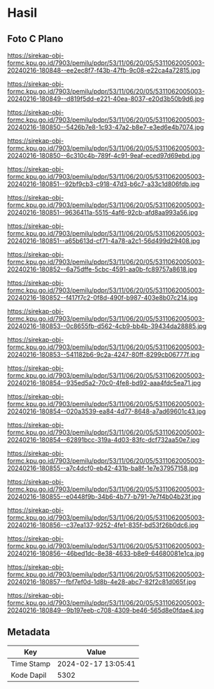 # Hasil

## Foto C Plano

https://sirekap-obj-formc.kpu.go.id/7903/pemilu/pdpr/53/11/06/20/05/5311062005003-20240216-180848--ee2ec8f7-f43b-47fb-9c08-e22ca4a72815.jpg

https://sirekap-obj-formc.kpu.go.id/7903/pemilu/pdpr/53/11/06/20/05/5311062005003-20240216-180849--d819f5dd-e221-40ea-8037-e20d3b50b9d6.jpg

https://sirekap-obj-formc.kpu.go.id/7903/pemilu/pdpr/53/11/06/20/05/5311062005003-20240216-180850--5426b7e8-1c93-47a2-b8e7-e3ed6e4b7074.jpg

https://sirekap-obj-formc.kpu.go.id/7903/pemilu/pdpr/53/11/06/20/05/5311062005003-20240216-180850--6c310c4b-789f-4c91-9eaf-eced97d69ebd.jpg

https://sirekap-obj-formc.kpu.go.id/7903/pemilu/pdpr/53/11/06/20/05/5311062005003-20240216-180851--92bf9cb3-c918-47d3-b6c7-a33c1d806fdb.jpg

https://sirekap-obj-formc.kpu.go.id/7903/pemilu/pdpr/53/11/06/20/05/5311062005003-20240216-180851--9636411a-5515-4af6-92cb-afd8aa993a56.jpg

https://sirekap-obj-formc.kpu.go.id/7903/pemilu/pdpr/53/11/06/20/05/5311062005003-20240216-180851--a65b613d-cf71-4a78-a2c1-56d499d29408.jpg

https://sirekap-obj-formc.kpu.go.id/7903/pemilu/pdpr/53/11/06/20/05/5311062005003-20240216-180852--6a75dffe-5cbc-4591-aa0b-fc89757a8618.jpg

https://sirekap-obj-formc.kpu.go.id/7903/pemilu/pdpr/53/11/06/20/05/5311062005003-20240216-180852--f417f7c2-0f8d-490f-b987-403e8b07c214.jpg

https://sirekap-obj-formc.kpu.go.id/7903/pemilu/pdpr/53/11/06/20/05/5311062005003-20240216-180853--0c8655fb-d562-4cb9-bb4b-39434da28885.jpg

https://sirekap-obj-formc.kpu.go.id/7903/pemilu/pdpr/53/11/06/20/05/5311062005003-20240216-180853--541182b6-9c2a-4247-80ff-8299cb06777f.jpg

https://sirekap-obj-formc.kpu.go.id/7903/pemilu/pdpr/53/11/06/20/05/5311062005003-20240216-180854--935ed5a2-70c0-4fe8-bd92-aaa4fdc5ea71.jpg

https://sirekap-obj-formc.kpu.go.id/7903/pemilu/pdpr/53/11/06/20/05/5311062005003-20240216-180854--020a3539-ea84-4d77-8648-a7ad69601c43.jpg

https://sirekap-obj-formc.kpu.go.id/7903/pemilu/pdpr/53/11/06/20/05/5311062005003-20240216-180854--62891bcc-319a-4d03-83fc-dcf732aa50e7.jpg

https://sirekap-obj-formc.kpu.go.id/7903/pemilu/pdpr/53/11/06/20/05/5311062005003-20240216-180855--a7c4dcf0-eb42-431b-ba8f-1e7e37957158.jpg

https://sirekap-obj-formc.kpu.go.id/7903/pemilu/pdpr/53/11/06/20/05/5311062005003-20240216-180855--e0448f9b-34b6-4b77-b791-7e7f4b04b23f.jpg

https://sirekap-obj-formc.kpu.go.id/7903/pemilu/pdpr/53/11/06/20/05/5311062005003-20240216-180856--c37ea137-9252-4fe1-835f-bd53f26b0dc6.jpg

https://sirekap-obj-formc.kpu.go.id/7903/pemilu/pdpr/53/11/06/20/05/5311062005003-20240216-180856--46bed1dc-8e38-4633-b8e9-64680081e1ca.jpg

https://sirekap-obj-formc.kpu.go.id/7903/pemilu/pdpr/53/11/06/20/05/5311062005003-20240216-180857--fbf7ef0d-1d8b-4e28-abc7-82f2c81d065f.jpg

https://sirekap-obj-formc.kpu.go.id/7903/pemilu/pdpr/53/11/06/20/05/5311062005003-20240216-180849--9b197eeb-c708-4309-be46-565d8e0fdae4.jpg


## Metadata

| Key        | Value               |
| ---------- | ------------------- |
| Time Stamp | 2024-02-17 13:05:41 |
| Kode Dapil | 5302                |



